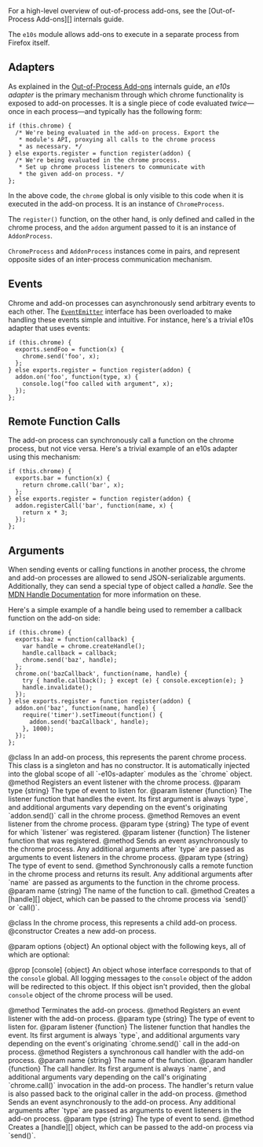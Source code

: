 <span class="aside">
For a high-level overview of out-of-process add-ons, see the [Out-of-Process
Add-ons][] internals guide.
</span>

The `e10s` module allows add-ons to execute in a separate process from Firefox
itself.

## Adapters ##

As explained in the [Out-of-Process Add-ons][] internals guide, an *e10s
adapter* is the primary mechanism through which chrome functionality is exposed
to add-on processes. It is a single piece of code evaluated *twice*&mdash;once
in each process&mdash;and typically has the following form:

    if (this.chrome) {
      /* We're being evaluated in the add-on process. Export the
       * module's API, proxying all calls to the chrome process
       * as necessary. */
    } else exports.register = function register(addon) {
      /* We're being evaluated in the chrome process.
       * Set up chrome process listeners to communicate with
       * the given add-on process. */
    };

In the above code, the `chrome` global is only visible to this code when it is
executed in the add-on process. It is an instance of `ChromeProcess`.

The `register()` function, on the other hand, is only defined and called in the
chrome process, and the `addon` argument passed to it is an instance of
`AddonProcess`.

`ChromeProcess` and `AddonProcess` instances come in pairs, and represent
opposite sides of an inter-process communication mechanism.

  [Out-of-Process Add-ons]: #guide/e10s

## Events ##

Chrome and add-on processes can asynchronously send arbitrary events to each
other. The <code>[EventEmitter][]</code> interface has been overloaded to make
handling these events simple and intuitive. For instance, here's a trivial e10s
adapter that uses events:

    if (this.chrome) {
      exports.sendFoo = function(x) {
        chrome.send('foo', x);
      };
    } else exports.register = function register(addon) {
      addon.on('foo', function(type, x) {
        console.log("foo called with argument", x);
      });
    };

  [EventEmitter]: #module/api-utils/events

## Remote Function Calls ##

The add-on process can synchronously call a function on the chrome process, but
not vice versa. Here's a trivial example of an e10s adapter using this
mechanism:

    if (this.chrome) {
      exports.bar = function(x) {
        return chrome.call('bar', x);
      };
    } else exports.register = function register(addon) {
      addon.registerCall('bar', function(name, x) {
        return x * 3;
      });
    };

## Arguments ##

When sending events or calling functions in another process, the chrome and
add-on processes are allowed to send JSON-serializable arguments. Additionally,
they can send a special type of object called a *handle*. See the [MDN Handle
Documentation][] for more information on these.

Here's a simple example of a handle being used to remember a callback function
on the add-on side:

    if (this.chrome) {
      exports.baz = function(callback) {
        var handle = chrome.createHandle();
        handle.callback = callback;
        chrome.send('baz', handle);
      };
      chrome.on('bazCallback', function(name, handle) {
        try { handle.callback(); } except (e) { console.exception(e); }
        handle.invalidate();
      });
    } else exports.register = function register(addon) {
      addon.on('baz', function(name, handle) {
        require('timer').setTimeout(function() {
          addon.send('bazCallback', handle);
        }, 1000);
      });
    };

  [MDN Handle Documentation]: https://developer.mozilla.org/en/Jetpack_Processes#Handles

<api name="ChromeProcess">
@class
  In an add-on process, this represents the parent chrome process. This class is
  a singleton and has no constructor. It is automatically injected into the
  global scope of all `-e10s-adapter` modules as the `chrome` object.

<api name="on">
@method
  Registers an event listener with the chrome process.
@param type {string}
  The type of event to listen for.
@param listener {function}
  The listener function that handles the event. Its first argument is always
  `type`, and additional arguments vary depending on the event's originating
  `addon.send()` call in the chrome process.
</api>

<api name="removeListener">
@method
  Removes an event listener from the chrome process.
@param type {string}
  The type of event for which `listener` was registered.
@param listener {function}
  The listener function that was registered.
</api>

<api name="send">
@method
  Sends an event asynchronously to the chrome process. Any additional arguments
  after `type` are passed as arguments to event listeners in the chrome process.
@param type {string}
  The type of event to send.
</api>

<api name="call">
@method
  Synchronously calls a remote function in the chrome process and returns its
  result. Any additional arguments after `name` are passed as arguments to the
  function in the chrome process.
@param name {string}
  The name of the function to call.
</api>

<api name="createHandle">
@method
  Creates a [handle][] object, which can be passed to the chrome process via
  `send()` or `call()`.

  [handle]: https://developer.mozilla.org/en/Jetpack_Processes#Handles
</api>

</api>

<api name="AddonProcess">
@class
  In the chrome process, this represents a child add-on process.

<api name="AddonProcess">
@constructor
  Creates a new add-on process.

@param options {object}
  An optional object with the following keys, all of which are optional:

  @prop [console] {object}
    An object whose interface corresponds to that of the `console` global. All
    logging messages to the `console` object of the addon will be redirected to
    this object. If this object isn't provided, then the global `console` object
    of the chrome process will be used.
</api>

<api name="destroy">
@method
  Terminates the add-on process.
</api>

<api name="on">
@method
  Registers an event listener with the add-on process.
@param type {string}
  The type of event to listen for.
@param listener {function}
  The listener function that handles the event. Its first argument is always
  `type`, and additional arguments vary depending on the event's originating
  `chrome.send()` call in the add-on process.
</api>

<api name="registerCall">
@method
  Registers a synchronous call handler with the add-on process.
@param name {string}
  The name of the function.
@param handler {function}
  The call handler. Its first argument is always `name`, and additional
  arguments vary depending on the call's originating `chrome.call()` invocation
  in the add-on process. The handler's return value is also passed back to the
  original caller in the add-on process.
</api>

<api name="send">
@method
  Sends an event asynchronously to the add-on process. Any additional arguments
  after `type` are passed as arguments to event listeners in the add-on process.
@param type {string}
  The type of event to send.
</api>

<api name="createHandle">
@method
  Creates a [handle][] object, which can be passed to the add-on process via
  `send()`.

  [handle]: https://developer.mozilla.org/en/Jetpack_Processes#Handles
</api>

</api>
